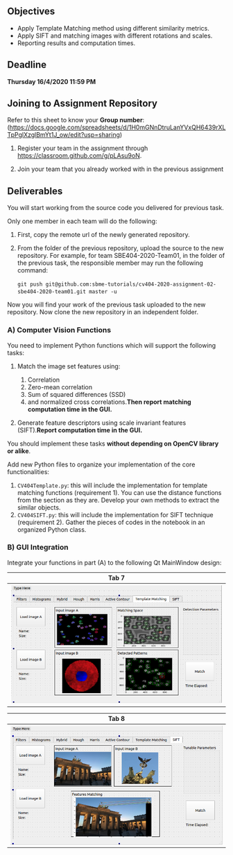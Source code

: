## Objectives

* Apply Template Matching method using different similarity metrics.
* Apply SIFT and matching images with different rotations and scales.
* Reporting results and computation times.

## Deadline

**Thursday 16/4/2020 11:59 PM**

## Joining to Assignment Repository
Refer to this sheet to know your **Group number**: (https://docs.google.com/spreadsheets/d/1H0mGNnDtruLanYVxQH6439rXLTpPglXzglBmYt1J_ow/edit?usp=sharing)

1. Register your team in the assignment through https://classroom.github.com/g/pLAsu9oN. 

2. Join your team that you already worked with in the previous assignment



## Deliverables

You will start working from the source code you delivered for previous task.

Only one member in each team will do the following:

1. First, copy the remote url of the newly generated repository.

2. From the folder of the previous repository, upload the source to the new repository.
For example, for team SBE404-2020-Team01, in the folder of the previous task, the responsible member may run the following command:

   ``git push git@github.com:sbme-tutorials/cv404-2020-assignment-02-sbe404-2020-team01.git master -u``

Now you will find your work of the previous task uploaded to the new repository. Now clone the new repository in an independent folder.



### A) Computer Vision Functions

You need to implement Python functions which will support the following tasks:

1. Match the image set features using:
    1. Correlation
    2. Zero-mean correlation
    3. Sum of squared differences (SSD)
    4. and normalized cross correlations.**Then report matching computation time in the GUI.**


2. Generate feature descriptors using scale invariant features (SIFT).**Report computation time in the GUI.**


You should implement these tasks **without depending on OpenCV library or alike**.


Add new Python files to organize your implementation of the core functionalities:

1. `CV404Template.py`: this will include the implementation for template matching functions (requirement 1). You can use the distance functions from the section as they are. Develop your own methods to extract the similar objects.
2. `CV404SIFT.py`: this will include the implementation for SIFT technique (requirement 2). Gather the pieces of codes in the notebook in an organized Python class.

### B) GUI Integration

Integrate your functions in part (A) to the following Qt MainWindow design:



| Tab 7 |
|---|
| <img src=".screen/tab7.png" style="width:500px;"> |

| Tab 8 |
|---|
| <img src=".screen/tab8.png" style="width:500px;"> |